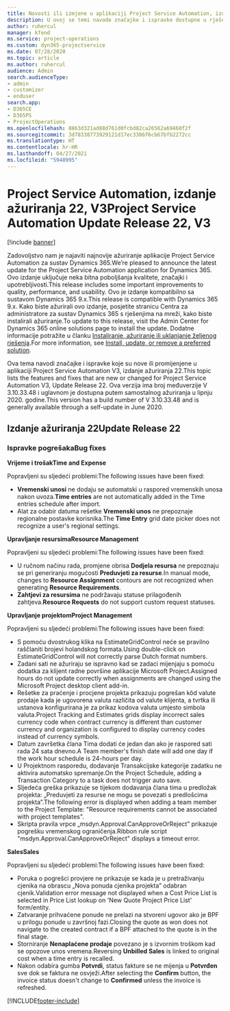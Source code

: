 ```yaml
---
title: Novosti ili izmjene u aplikaciji Project Service Automation, izdanje ažuriranja 22, V3
description: U ovoj se temi navode značajke i ispravke dostupne u rješenju Project Service Automation, izdanje ažuriranja 22, V3.
author: ruhercul
manager: kfend
ms.service: project-operations
ms.custom: dyn365-projectservice
ms.date: 07/28/2020
ms.topic: article
ms.author: ruhercul
audience: Admin
search.audienceType:
- admin
- customizer
- enduser
search.app:
- D365CE
- D365PS
- ProjectOperations
ms.openlocfilehash: 8863d321ad88d761d0fcbd82ca26562a69468f2f
ms.sourcegitcommit: 3d78338773929121d17ec3386f6cb67bfb2272cc
ms.translationtype: HT
ms.contentlocale: hr-HR
ms.lasthandoff: 04/27/2021
ms.locfileid: "5948995"
---
```

# <a name="project-service-automation-update-release-22-v3"></a><span data-ttu-id="5a2f4-103">Project Service Automation, izdanje ažuriranja 22, V3</span><span class="sxs-lookup"><span data-stu-id="5a2f4-103">Project Service Automation Update Release 22, V3</span></span>

[!include [banner](../includes/psa-now-project-operations.md)]

<span data-ttu-id="5a2f4-104">Zadovoljstvo nam je najaviti najnovije ažuriranje aplikacije Project Service Automation za sustav Dynamics 365.</span><span class="sxs-lookup"><span data-stu-id="5a2f4-104">We’re pleased to announce the latest update for the Project Service Automation application for Dynamics 365.</span></span> <span data-ttu-id="5a2f4-105">Ovo izdanje uključuje neka bitna poboljšanja kvalitete, značajki i upotrebljivosti.</span><span class="sxs-lookup"><span data-stu-id="5a2f4-105">This release includes some important improvements to quality, performance, and usability.</span></span> <span data-ttu-id="5a2f4-106">Ovo je izdanje kompatibilno sa sustavom Dynamics 365 9.x.</span><span class="sxs-lookup"><span data-stu-id="5a2f4-106">This release is compatible with Dynamics 365 9.x.</span></span> <span data-ttu-id="5a2f4-107">Kako biste ažurirali ovo izdanje, posjetite stranicu Centra za administratore za sustav Dynamics 365 s rješenjima na mreži, kako biste instalirali ažuriranje.</span><span class="sxs-lookup"><span data-stu-id="5a2f4-107">To update to this release, visit the Admin Center for Dynamics 365 online solutions page to install the update.</span></span> <span data-ttu-id="5a2f4-108">Dodatne informacije potražite u članku [Instaliranje, ažuriranje ili uklanjanje željenog rješenja](/power-platform/admin/install-remove-preferred-solution).</span><span class="sxs-lookup"><span data-stu-id="5a2f4-108">For more information, see [Install, update, or remove a preferred solution](/power-platform/admin/install-remove-preferred-solution).</span></span>

<span data-ttu-id="5a2f4-109">Ova tema navodi značajke i ispravke koje su nove ili promijenjene u aplikaciji Project Service Automation V3, izdanje ažuriranja 22.</span><span class="sxs-lookup"><span data-stu-id="5a2f4-109">This topic lists the features and fixes that are new or changed for Project Service Automation V3, Update Release 22.</span></span> <span data-ttu-id="5a2f4-110">Ova verzija ima broj međuverzije V 3.10.33.48 i uglavnom je dostupna putem samostalnog ažuriranja u lipnju 2020. godine.</span><span class="sxs-lookup"><span data-stu-id="5a2f4-110">This version has a build number of V 3.10.33.48 and is generally available through a self-update in June 2020.</span></span>

## <a name="update-release-22"></a><span data-ttu-id="5a2f4-111">Izdanje ažuriranja 22</span><span class="sxs-lookup"><span data-stu-id="5a2f4-111">Update Release 22</span></span>

### <a name="bug-fixes"></a><span data-ttu-id="5a2f4-112">Ispravke pogrešaka</span><span class="sxs-lookup"><span data-stu-id="5a2f4-112">Bug fixes</span></span>



<span data-ttu-id="5a2f4-113">**Vrijeme i trošak**</span><span class="sxs-lookup"><span data-stu-id="5a2f4-113">**Time and Expense**</span></span>

<span data-ttu-id="5a2f4-114">Popravljeni su sljedeći problemi:</span><span class="sxs-lookup"><span data-stu-id="5a2f4-114">The following issues have been fixed:</span></span>

- <span data-ttu-id="5a2f4-115">**Vremenski unosi** ne dodaju se automatski u raspored vremenskih unosa nakon uvoza.</span><span class="sxs-lookup"><span data-stu-id="5a2f4-115">**Time entries** are not automatically added in the Time entries schedule after import.</span></span>
- <span data-ttu-id="5a2f4-116">Alat za odabir datuma rešetke **Vremenski unos** ne prepoznaje regionalne postavke korisnika.</span><span class="sxs-lookup"><span data-stu-id="5a2f4-116">The **Time Entry** grid date picker does not recognize a user's regional settings.</span></span>

<span data-ttu-id="5a2f4-117">**Upravljanje resursima**</span><span class="sxs-lookup"><span data-stu-id="5a2f4-117">**Resource Management**</span></span>

<span data-ttu-id="5a2f4-118">Popravljeni su sljedeći problemi:</span><span class="sxs-lookup"><span data-stu-id="5a2f4-118">The following issues have been fixed:</span></span>

- <span data-ttu-id="5a2f4-119">U ručnom načinu rada, promjene obrisa **Dodjela resursa** ne prepoznaju se pri generiranju mogućosti **Preduvjeti za resurse**.</span><span class="sxs-lookup"><span data-stu-id="5a2f4-119">In manual mode, changes to **Resource Assignment** contours are not recognized when generating **Resource Requirements**.</span></span>
- <span data-ttu-id="5a2f4-120">**Zahtjevi za resursima** ne podržavaju statuse prilagođenih zahtjeva.</span><span class="sxs-lookup"><span data-stu-id="5a2f4-120">**Resource Requests** do not support custom request statuses.</span></span>

<span data-ttu-id="5a2f4-121">**Upravljanje projektom**</span><span class="sxs-lookup"><span data-stu-id="5a2f4-121">**Project Management**</span></span>

<span data-ttu-id="5a2f4-122">Popravljeni su sljedeći problemi:</span><span class="sxs-lookup"><span data-stu-id="5a2f4-122">The following issues have been fixed:</span></span>

- <span data-ttu-id="5a2f4-123">S pomoću dvostrukog klika na EstimateGridControl neće se pravilno raščlaniti brojevi holandskog formata.</span><span class="sxs-lookup"><span data-stu-id="5a2f4-123">Using double-click on EstimateGridControl will not correctly parse Dutch format numbers.</span></span>
- <span data-ttu-id="5a2f4-124">Zadani sati ne ažuriraju se ispravno kad se zadaci mijenjaju s pomoću dodatka za klijent radne površine aplikacije Microsoft Project.</span><span class="sxs-lookup"><span data-stu-id="5a2f4-124">Assigned hours do not update correctly when assignments are changed using the Microsoft Project desktop client add-in.</span></span>
- <span data-ttu-id="5a2f4-125">Rešetke za praćenje i procjene projekta prikazuju pogrešan kôd valute prodaje kada je ugovorena valuta različita od valute klijenta, a tvrtka ili ustanova konfigurirana je za prikaz kodova valuta umjesto simbola valuta.</span><span class="sxs-lookup"><span data-stu-id="5a2f4-125">Project Tracking and Estimates grids display incorrect sales currency code when contract currency is different than customer currency and organization is configured to display currency codes instead of currency symbols.</span></span>
- <span data-ttu-id="5a2f4-126">Datum završetka člana Tima dodati će jedan dan ako je raspored sati rada 24 sata dnevno.</span><span class="sxs-lookup"><span data-stu-id="5a2f4-126">A Team member's finish date will add one day if the work hour schedule is 24-hours per day.</span></span>
- <span data-ttu-id="5a2f4-127">U Projektnom rasporedu, dodavanje Transakcijske kategorije zadatku ne aktivira automatsko spremanje.</span><span class="sxs-lookup"><span data-stu-id="5a2f4-127">On the Project Schedule, adding a Transaction Category to a task does not trigger auto save.</span></span>
- <span data-ttu-id="5a2f4-128">Sljedeća greška prikazuje se tijekom dodavanja člana tima u predložak projekta: „Preduvjeti za resurse ne mogu se povezati s predlošcima projekta”.</span><span class="sxs-lookup"><span data-stu-id="5a2f4-128">The following error is displayed when adding a team member to the Project Template: "Resource requirements cannot be associated with project templates".</span></span> 
- <span data-ttu-id="5a2f4-129">Skripta pravila vrpce „msdyn.Approval.CanApproveOrReject” prikazuje pogrešku vremenskog ograničenja.</span><span class="sxs-lookup"><span data-stu-id="5a2f4-129">Ribbon rule script "msdyn.Approval.CanApproveOrReject" displays a timeout error.</span></span>

<span data-ttu-id="5a2f4-130">**Sales**</span><span class="sxs-lookup"><span data-stu-id="5a2f4-130">**Sales**</span></span>

<span data-ttu-id="5a2f4-131">Popravljeni su sljedeći problemi:</span><span class="sxs-lookup"><span data-stu-id="5a2f4-131">The following issues have been fixed:</span></span>

- <span data-ttu-id="5a2f4-132">Poruka o pogrešci provjere ne prikazuje se kada je u pretraživanju cjenika na obrascu „Nova ponuda cjenika projekta” odabran cjenik.</span><span class="sxs-lookup"><span data-stu-id="5a2f4-132">Validation error message not displayed when a Cost Price List is selected in Price List lookup on 'New Quote Project Price List' form/entity.</span></span>
- <span data-ttu-id="5a2f4-133">Zatvaranje prihvaćene ponude ne prelazi na stvoreni ugovor ako je BPF u prilogu ponude u završnoj fazi.</span><span class="sxs-lookup"><span data-stu-id="5a2f4-133">Closing the quote as won does not navigate to the created contract if a BPF attached to the quote is in the final stage.</span></span>
- <span data-ttu-id="5a2f4-134">Storniranje **Nenaplaćene prodaje** povezano je s izvornim troškom kad se opozove unos vremena.</span><span class="sxs-lookup"><span data-stu-id="5a2f4-134">Reversing **Unbilled Sales** is linked to original cost when a time entry is recalled.</span></span>
- <span data-ttu-id="5a2f4-135">Nakon odabira gumba **Potvrdi**, status fakture se ne mijenja u **Potvrđen** sve dok se faktura ne osvježi.</span><span class="sxs-lookup"><span data-stu-id="5a2f4-135">After selecting the **Confirm** button, the invoice status doesn't change to **Confirmed** unless the invoice is refreshed.</span></span>


[!INCLUDE[footer-include](../includes/footer-banner.md)]